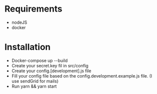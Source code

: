 # Requirements

- nodeJS
- docker

# Installation

- Docker-compose up --build
- Create your secret.key fil in src/config
- Create your config.[development].js file
- Fill your config file based on the config.development.example.js file. (I use sendGrid for mails)
- Run yarn && yarn start
